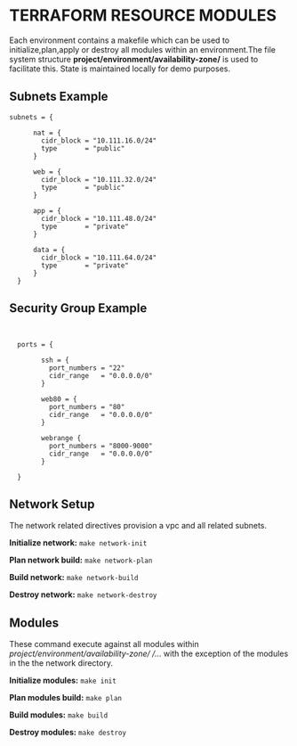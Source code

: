 # TERRAFORM RESOURCE MODULES #


Each environment contains a makefile which can be used to initialize,plan,apply or destroy all modules within an environment.The file system structure **project/environment/availability-zone/** is used to facilitate this. State is maintained locally for demo purposes. 


## Subnets Example

<pre><code>subnets = {
     
      nat = {
        cidr_block = "10.111.16.0/24"
        type       = "public"
      }

      web = {
        cidr_block = "10.111.32.0/24"
        type       = "public"
      }
          
      app = {
        cidr_block = "10.111.48.0/24"
        type       = "private"
      }
      
      data = {
        cidr_block = "10.111.64.0/24"
        type       = "private"
      }
  }</code></pre>


## Security Group Example

<pre><code> 

  ports = {
        
        ssh = {
          port_numbers = "22"
          cidr_range   = "0.0.0.0/0"
        }

        web80 = {
          port_numbers = "80"
          cidr_range   = "0.0.0.0/0"
        }

        webrange {
          port_numbers = "8000-9000"
          cidr_range   = "0.0.0.0/0"
        }
        
  }</code></pre>

## Network Setup

The network related directives provision a vpc and all related subnets. 

**Initialize network:** `make network-init`

**Plan network build:** `make network-plan`

**Build network:** `make network-build`

**Destroy network:** `make network-destroy`


## Modules 

These command execute against all modules within *project/environment/availability-zone/
/...* with the exception of the modules in the the network directory.


**Initialize modules:** `make init`

**Plan modules build:** `make plan`

**Build modules:** `make build`

**Destroy modules:** `make destroy`


